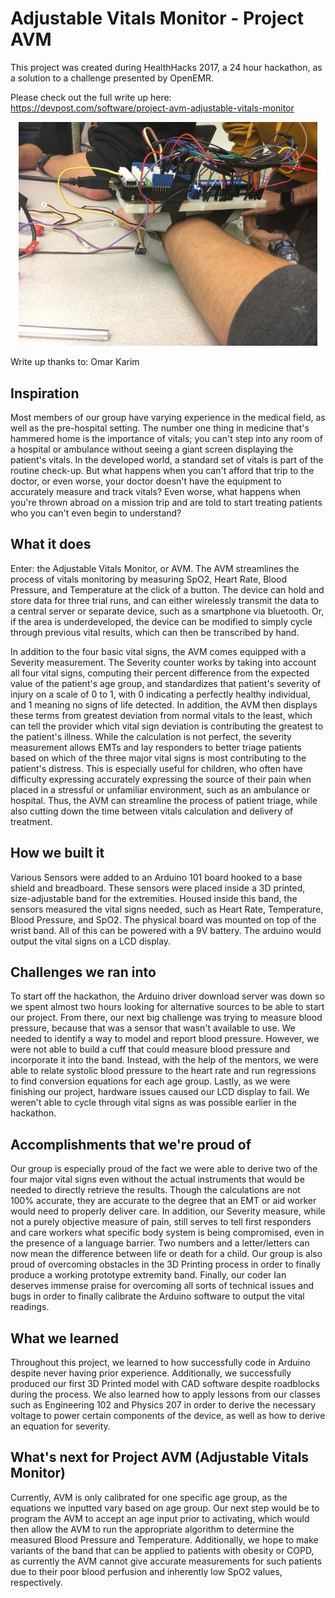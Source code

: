 # Adjustable Vitals Monitor - Project AVM
This project was created during HealthHacks 2017, a 24 hour hackathon, as a solution to a challenge presented by OpenEMR.

Please check out the full write up here: https://devpost.com/software/project-avm-adjustable-vitals-monitor

![alt text](https://github.com/iburns/AdjustableVitalsMonitor/blob/master/images/gallery.jpg)

Write up thanks to: Omar Karim

## Inspiration
Most members of our group have varying experience in the medical field, as well as the pre-hospital setting. The number one thing in medicine that's hammered home is the importance of vitals; you can't step into any room of a hospital or ambulance without seeing a giant screen displaying the patient's vitals. In the developed world, a standard set of vitals is part of the routine check-up. But what happens when you can't afford that trip to the doctor, or even worse, your doctor doesn't have the equipment to accurately measure and track vitals? Even worse, what happens when you're thrown abroad on a mission trip and are told to start treating patients who you can't even begin to understand?

## What it does
Enter: the Adjustable Vitals Monitor, or AVM. The AVM streamlines the process of vitals monitoring by measuring SpO2, Heart Rate, Blood Pressure, and Temperature at the click of a button. The device can hold and store data for three trial runs, and can either wirelessly transmit the data to a central server or separate device, such as a smartphone via bluetooth. Or, if the area is underdeveloped, the device can be modified to simply cycle through previous vital results, which can then be transcribed by hand.

In addition to the four basic vital signs, the AVM comes equipped with a Severity measurement. The Severity counter works by taking into account all four vital signs, computing their percent difference from the expected value of the patient's age group, and standardizes that patient's severity of injury on a scale of 0 to 1, with 0 indicating a perfectly healthy individual, and 1 meaning no signs of life detected. In addition, the AVM then displays these terms from greatest deviation from normal vitals to the least, which can tell the provider which vital sign deviation is contributing the greatest to the patient's illness. While the calculation is not perfect, the severity measurement allows EMTs and lay responders to better triage patients based on which of the three major vital signs is most contributing to the patient's distress. This is especially useful for children, who often have difficulty expressing accurately expressing the source of their pain when placed in a stressful or unfamiliar environment, such as an ambulance or hospital. Thus, the AVM can streamline the process of patient triage, while also cutting down the time between vitals calculation and delivery of treatment.

## How we built it
Various Sensors were added to an Arduino 101 board hooked to a base shield and breadboard. These sensors were placed inside a 3D printed, size-adjustable band for the extremities. Housed inside this band, the sensors measured the vital signs needed, such as Heart Rate, Temperature, Blood Pressure, and SpO2. The physical board was mounted on top of the wrist band. All of this can be powered with a 9V battery. The arduino would output the vital signs on a LCD display.

## Challenges we ran into
To start off the hackathon, the Arduino driver download server was down so we spent almost two hours looking for alternative sources to be able to start our project. From there, our next big challenge was trying to measure blood pressure, because that was a sensor that wasn't available to use. We needed to identify a way to model and report blood pressure. However, we were not able to build a cuff that could measure blood pressure and incorporate it into the band. Instead, with the help of the mentors, we were able to relate systolic blood pressure to the heart rate and run regressions to find conversion equations for each age group. Lastly, as we were finishing our project, hardware issues caused our LCD display to fail. We weren't able to cycle through vital signs as was possible earlier in the hackathon.

## Accomplishments that we're proud of
Our group is especially proud of the fact we were able to derive two of the four major vital signs even without the actual instruments that would be needed to directly retrieve the results. Though the calculations are not 100% accurate, they are accurate to the degree that an EMT or aid worker would need to properly deliver care. In addition, our Severity measure, while not a purely objective measure of pain, still serves to tell first responders and care workers what specific body system is being compromised, even in the presence of a language barrier. Two numbers and a letter/letters can now mean the difference between life or death for a child. Our group is also proud of overcoming obstacles in the 3D Printing process in order to finally produce a working prototype extremity band. Finally, our coder Ian deserves immense praise for overcoming all sorts of technical issues and bugs in order to finally calibrate the Arduino software to output the vital readings.

## What we learned
Throughout this project, we learned to how successfully code in Arduino despite never having prior experience. Additionally, we successfully produced our first 3D Printed model with CAD software despite roadblocks during the process. We also learned how to apply lessons from our classes such as Engineering 102 and Physics 207 in order to derive the necessary voltage to power certain components of the device, as well as how to derive an equation for severity.

## What's next for Project AVM (Adjustable Vitals Monitor)
Currently, AVM is only calibrated for one specific age group, as the equations we inputted vary based on age group. Our next step would be to program the AVM to accept an age input prior to activating, which would then allow the AVM to run the appropriate algorithm to determine the measured Blood Pressure and Temperature. Additionally, we hope to make variants of the band that can be applied to patients with obesity or COPD, as currently the AVM cannot give accurate measurements for such patients due to their poor blood perfusion and inherently low SpO2 values, respectively.
